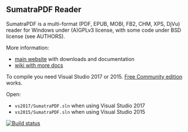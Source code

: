 ## SumatraPDF Reader

SumatraPDF is a multi-format (PDF, EPUB, MOBI, FB2, CHM, XPS, DjVu) reader
for Windows under (A)GPLv3 license, with some code under BSD license (see
AUTHORS).

More information:
* [main website](http://www.sumatrapdfreader.org) with downloads and documentation
* [wiki with more docs](https://github.com/sumatrapdfreader/sumatrapdf/wiki)

To compile you need Visual Studio 2017 or 2015. [Free Community edition](https://www.visualstudio.com/vs/community/)
works.

Open:
* `vs2017/SumatraPDF.sln` when using Visual Studio 2017
* `vs2015/SumatraPDF.sln` when using Visual Studio 2015

[![Build status](https://ci.appveyor.com/api/projects/status/aq02v5jewo88bdsn?svg=true)](https://ci.appveyor.com/project/zklhp/sumatrapdf)
